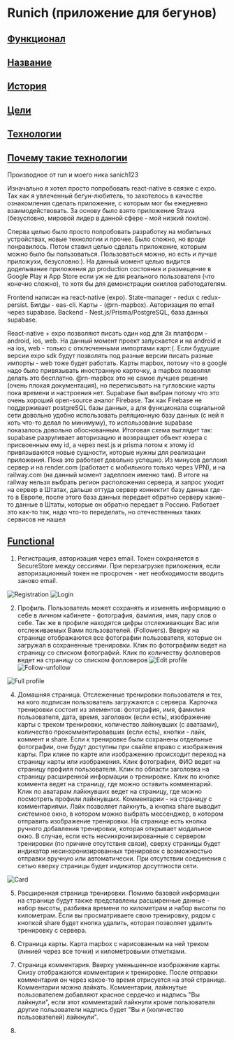 # Runich (приложение для бегунов)

## [Функционал](#functional) <a name="functional-back"></a>

## [Название](#naming)

## [История](#history)

## [Цели](#goals)

## [Технологии](#technologies)

## [Почему такие технологии](#why-technologies)

<a name="naming"></a>Производное от run и моего ника sanich123

<a name="history"></a>Изначально я хотел просто попробовать react-native в связке с expo. Так как я увлеченный бегун-любитель, то захотелось в качестве ознакомления сделать приложение, с которым мог бы ежедневно взаимодействовать. За основу было взято приложение Strava (безусловно, мировой лидер в данной сфере - мой низкий поклон).

<a name="goals"></a>Сперва целью было просто попробовать разработку на мобильных устройствах, новые технологии и прочее. Было сложно, но вроде понравилось. Потом ставил целью сделать приложение, которым можно было бы пользоваться. Пользоваться можно, но есть и лучше приложухи, безусловно:). На данный момент целью видится доделывание приложения до production состояния и размещение в Google Play и App Store если уж не для реального пользователя (что конечно сложно), то хотя бы для демонстрации скиллов работодателям.

<a name="technologies"></a>Frontend написан на react-native (expo). State-manager - redux c redux-persist. Билды - eas-cli. Карты - (@rn-mapbox). Авторизация по email через supabase. Backend - Nest.js/Prisma/PostgreSQL, база данных supabase.  

<a name="why-technologies"></a>React-native + expo позволяют писать один код для 3х платформ - android, ios, web. На данный момент проект запускается и на android и на ios, web - только с отключенными импортами карт:(. Если будущие версии expo sdk будут позволять под разные версии писать разные импорты - web тоже будет работать. Карты mapbox, потому что в google надо было привязывать иностранную карточку, а mapbox позволял делать это бесплатно. @rn-mapbox это не самое лучшее решение (очень плохая документация), но переписывать на гугловские карты пока времени и настроения нет. Supabase был выбран потому что это очень хороший open-source аналог Firebase. Так как Firebase не поддерживает postgreSQL базы данных, а для функционала социальной сети довольно удобно использовать реляционную базу данных (с ней я хоть что-то делал по минимуму), то использование supabase показалось довольно обоснованным. Итоговая схема выглядит так: supabase разруливает авторизацию и возвращает объект юзера с присвоенным ему id, а через nest.js и prisma потом к этому id привязываются новые сущности, которые нужны для реализации приложения. Пока это работает довольно успешно. Из минусов деплоил сервер и на render.com (работает с мобильного только через VPN), и на railway.com (на данный момент задеплоен именно там). В итоге на railway нельзя выбрать регион расположения сервера, и запрос уходит на сервер в Штатах, дальше оттуда сервер коннектит базу данных где-то в Европе, после этого база данных передает обратно серверу какие-то данные в Штаты, которые он обратно передает в Россию. Работает это как-то так, надо что-то переделать, но отечественных таких сервисов не нашел

## [Functional](#functional-back)
<a id="functional"></a>

1. Регистрация, авторизация через email. Токен сохраняется в SecureStore между сессиями. При перезагрузке приложения, если авторизационный токен не просрочен - нет необходимости вводить заново email.

![Registration](https://github.com/sanich123/Running-app/assets/70276651/671d3419-acfb-44d8-9691-7f4f9e9a9a08)
![Login](https://github.com/sanich123/Running-app/assets/70276651/0b274bea-042b-46d4-b1e3-7c31e0f0c4d4)



2. Профиль. Пользователь может сохранять и изменять информацию о себе в личном кабинете - фотография, фамилия, имя, пару слов о себе. Так же в профиле находятся цифры отслеживающих Вас или отслеживаемых Вами пользователей. (Followers). Вверху на странице отображаются все фотографии пользователя, которые он загружал в сохраненные тренировки. Клик по фотографиям ведет на страницу со списком фотографий. Клик по количеству фолловеров ведет на страницу со списком фолловеров
![Edit profile](https://github.com/sanich123/Running-app/assets/70276651/b14e788a-d3ab-4573-a872-de27a6e9e666)
![Follow-unfollow](https://github.com/sanich123/Running-app/assets/70276651/b5243fab-ce08-405d-b1ec-368ab8280428)

![Full profile](https://github.com/sanich123/Running-app/assets/70276651/33a07786-9e8b-467f-9e91-d8d0ed41f6b6)

4. Домашняя страница. Отслеженные тренировки пользователя и тех, на кого подписан пользователь загружаются с сервера. Карточка тренировки состоит из элементов: фотография, имя, фамилия пользователя, дата, время, заголовок (если есть), изображение карты с треком тренировки, количество лайкнувших (с аватаами), количество прокомментировавших (если есть), кнопки - лайк, коммент и share. Если к тренировке были сохранены отдельные фотографии, они будут доступны при свайпе вправо с изображения карты. При клике по карте или изображению происходит переход на страницу карты или изображения. Клик фотографии, ФИО ведет на страницу профиля пользователя. Клик по области заголовка на страницу расширенной информации о тренировке. Клик по кнопке коммента ведет на страницу, где можно оставить комментарий. Клик по аватарам лайкнувших ведет на страницу, где можно посмотреть профили лайкнувших. Комментарии - на страницу с комментариями. Лайк позволяет лайкнуть, а кнопка share выводит системное окно, в котором можно выбрать мессенджер, в котором отправить изображение тренировки. На странице есть кнопка ручного добавления тренировки, которая открывает модальное окно. В случае, если есть несинхронизированные с сервером тренировки (по причине отсутствия связи), сверху страницы будет индикатор несинхронизированных тренировок с возможностью отправки вручную или автоматически. При отсутствии соединения с сетью вверху страницы будет индикатор досутпности сети.
   
![Card](https://github.com/sanich123/Running-app/assets/70276651/782f4a48-2796-4c08-beab-6a065bd3665b)


5. Расширенная страница тренировки. Помимо базовой информации на странице будут также представлены расширенные данные - набор высоты, разбивка времени по километрам и набор высоты по километрам. Если вы просматриваете свою тренировку, рядом с кнопкой share будет кнопка удалить, которая позволяет удалить тренировку с сервера.

6. Страница карты. Карта mapbox с нарисованным на ней треком (линией через все точки) и километровыми отметками.

7. Страница комментария. Вверху уменьшенное изображение карты. Снизу отображаются комментарии к тренировке. После отправки комментария он через какое-то время отрисуется на этой странице. Комментарии можно лайкать. Комментарии, лайкнутые пользователем добавляют красное сердечко и надпись "Вы лайкнули", если этот комментарий лайкнули кроме пользователя другие пользователи надпись будет "Вы и (количество пользователей) лайкнули".

8.

